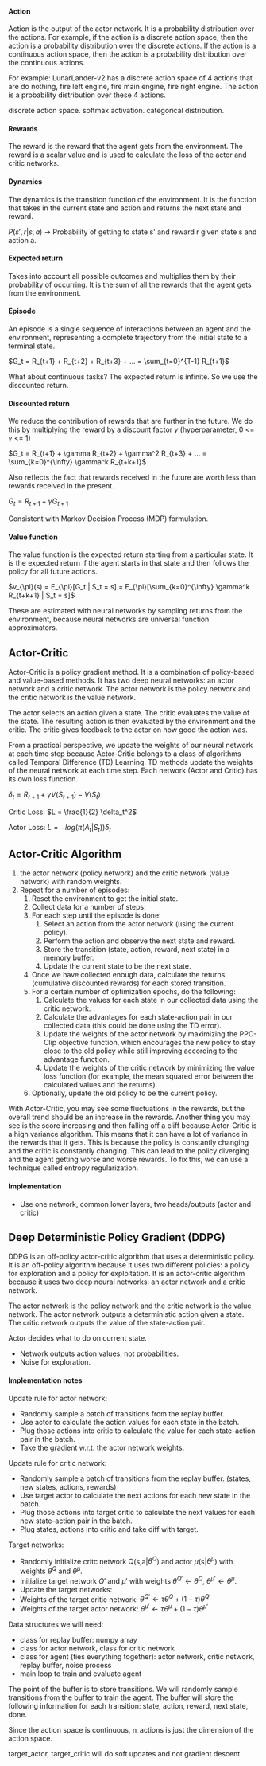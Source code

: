 #### Action

Action is the output of the actor network. It is a probability distribution over the actions. For example, if the action is a discrete action space, then the action is a probability distribution over the discrete actions. If the action is a continuous action space, then the action is a probability distribution over the continuous actions.

For example:
LunarLander-v2 has a discrete action space of 4 actions that are do nothing, fire left engine, fire main engine, fire right engine. The action is a probability distribution over these 4 actions.

discrete action space. softmax activation. categorical distribution.

#### Rewards

The reward is the reward that the agent gets from the environment. The reward is a scalar value and is used to calculate the loss of the actor and critic networks.

#### Dynamics

The dynamics is the transition function of the environment. It is the function that takes in the current state and action and returns the next state and reward.

$P(s', r | s, a)$ -> Probability of getting to state s' and reward r given state s and action a.

#### Expected return

Takes into account all possible outcomes and multiplies them by their probability of occurring. It is the sum of all the rewards that the agent gets from the environment.

#### Episode

An episode is a single sequence of interactions between an agent and the environment, representing a complete trajectory from the initial state to a terminal state.

$G_t = R_{t+1} + R_{t+2} + R_{t+3} + ... = \sum_{t=0}^{T-1} R_{t+1}$

What about continuous tasks? The expected return is infinite. So we use the discounted return.

#### Discounted return

We reduce the contribution of rewards that are further in the future. We do this by multiplying the reward by a discount factor $\gamma$ (hyperparameter, 0 <= $\gamma$ <= 1)

$G_t = R_{t+1} + \gamma R_{t+2} + \gamma^2 R_{t+3} + ... = \sum_{k=0}^{\infty} \gamma^k R_{t+k+1}$

Also reflects the fact that rewards received in the future are worth less than rewards received in the present.

$G_t = R_{t+1} + \gamma G_{t+1}$

Consistent with Markov Decision Process (MDP) formulation.

#### Value function

The value function is the expected return starting from a particular state. It is the expected return if the agent starts in that state and then follows the policy for all future actions.

$v_{\pi}(s) = E_{\pi}[G_t | S_t = s] = E_{\pi}[\sum_{k=0}^{\infty} \gamma^k R_{t+k+1} | S_t = s]$

These are estimated with neural networks by sampling returns from the environment, because neural networks are universal function approximators.

## Actor-Critic

Actor-Critic is a policy gradient method. It is a combination of policy-based and value-based methods. It has two deep neural networks: an actor network and a critic network. The actor network is the policy network and the critic network is the value network.

The actor selects an action given a state. The critic evaluates the value of the state. The resulting action is then evaluated by the environment and the critic. The critic gives feedback to the actor on how good the action was.

From a practical perspective, we update the weights of our neural network at each time step because Actor-Critic belongs to a class of algorithms called Temporal Difference (TD) Learning. TD methods update the weights of the neural network at each time step. Each network (Actor and Critic) has its own loss function.

$\delta_t = R_{t+1} + \gamma V(S_{t+1}) - V(S_t)$

<!-- Fact check -->
Critic Loss: $L = \frac{1}{2} \delta_t^2$
<!-- Fact check -->
Actor Loss: $L = -log(\pi(A_t|S_t)) \delta_t$

## Actor-Critic Algorithm

<!-- This is actually PPO-Clip -->
1. the actor network (policy network) and the critic network (value network) with random weights.
2. Repeat for a number of episodes:
   1. Reset the environment to get the initial state.
   2. Collect data for a number of steps:
   3. For each step until the episode is done:
      1. Select an action from the actor network (using the current policy).
      2. Perform the action and observe the next state and reward.
      3. Store the transition (state, action, reward, next state) in a memory buffer.
      4. Update the current state to be the next state.
   4. Once we have collected enough data, calculate the returns (cumulative discounted rewards) for each stored transition.
   5. For a certain number of optimization epochs, do the following:
      1. Calculate the values for each state in our collected data using the critic network.
      2. Calculate the advantages for each state-action pair in our collected data (this could be done using the TD error).
      3. Update the weights of the actor network by maximizing the PPO-Clip objective function, which encourages the new policy to stay close to the old policy while still improving according to the advantage function.
      4. Update the weights of the critic network by minimizing the value loss function (for example, the mean squared error between the calculated values and the returns).
   6. Optionally, update the old policy to be the current policy.

<!-- Fact check the 2nd half -->
With Actor-Critic, you may see some fluctuations in the rewards, but the overall trend should be an increase in the rewards. Another thing you may see is the score increasing and then falling off a cliff because Actor-Critic is a high variance algorithm. This means that it can have a lot of variance in the rewards that it gets. This is because the policy is constantly changing and the critic is constantly changing. This can lead to the policy diverging and the agent getting worse and worse rewards. To fix this, we can use a technique called entropy regularization.

#### Implementation

- Use one network, common lower layers, two heads/outputs (actor and critic)

## Deep Deterministic Policy Gradient (DDPG)

DDPG is an off-policy actor-critic algorithm that uses a deterministic policy. It is an off-policy algorithm because it uses two different policies: a policy for exploration and a policy for exploitation. It is an actor-critic algorithm because it uses two deep neural networks: an actor network and a critic network.

The actor network is the policy network and the critic network is the value network. The actor network outputs a deterministic action given a state. The critic network outputs the value of the state-action pair.

Actor decides what to do on current state.
- Network outputs action values, not probabilities.
- Noise for exploration.

#### Implementation notes

Update rule for actor network:
- Randomly sample a batch of transitions from the replay buffer.
- Use actor to calculate the action values for each state in the batch.
- Plug those actions into critic to calculate the value for each state-action pair in the batch.
- Take the gradient w.r.t. the actor network weights.

Update rule for critic network:
- Randomly sample a batch of transitions from the replay buffer. (states, new states, actions, rewards)
- Use target actor to calculate the next actions for each new state in the batch.
- Plug those actions into target critic to calculate the next values for each new state-action pair in the batch.
- Plug states, actions into critic and take diff with target.

Target networks:
- Randomly initialize critc network Q(s,a|$\theta^Q$) and actor $\mu$(s|$\theta^\mu$) with weights $\theta^Q$ and $\theta^\mu$.
- Initialize target network $Q'$ and $\mu'$ with weights $\theta^{Q'} \leftarrow \theta^Q$, $\theta^{\mu'} \leftarrow \theta^\mu$.
- Update the target networks:
- Weights of the target critic network: $\theta^{Q'} \leftarrow \tau \theta^Q + (1 - \tau) \theta^{Q'}$
- Weights of the target actor network: $\theta^{\mu'} \leftarrow \tau \theta^\mu + (1 - \tau) \theta^{\mu'}$

Data structures we will need:
- class for replay buffer: numpy array
- class for actor network, class for critic network
- class for agent (ties everything together): actor network, critic network, replay buffer, noise process
- main loop to train and evaluate agent

The point of the buffer is to store transitions. We will randomly sample transitions from the buffer to train the agent. The buffer will store the following information for each transition: state, action, reward, next state, done. 

Since the action space is continuous, n_actions is just the dimension of the action space.

target_actor, target_critic will do soft updates and not gradient descent.
